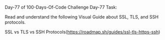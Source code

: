 Day-77 of 100-Days-Of-Code Challenge
Day-77 Task:

Read and understand the following Visual Guide about SSL, TLS, and SSH protocols.

SSL vs TLS vs SSH Protocols(https://roadmap.sh/guides/ssl-tls-https-ssh)